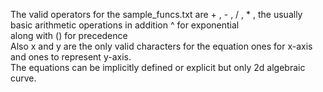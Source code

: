 The valid operators for the sample_funcs.txt are + , - , / , * , the usually basic arithmetic operations in addition ^ for exponential <br>
along with () for precedence <br>
Also x and y are the only valid characters for the equation ones for x-axis and ones to represent y-axis. <br>
The equations can be implicitly defined or explicit but only 2d algebraic curve.

